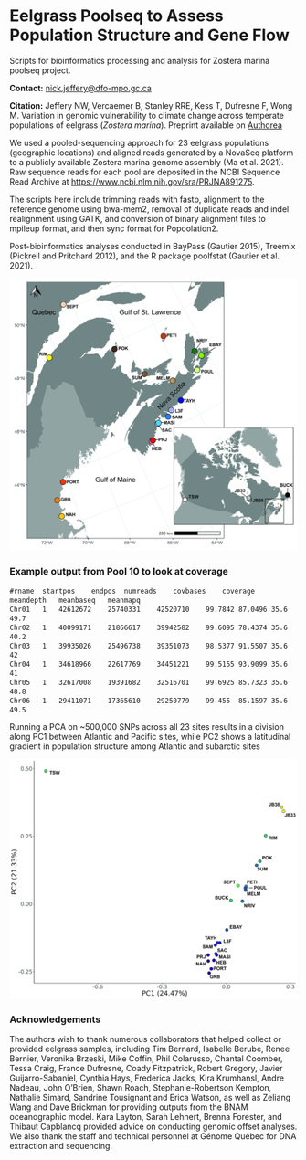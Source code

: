 # Eelgrass Poolseq to Assess Population Structure and Gene Flow
Scripts for bioinformatics processing and analysis for Zostera marina poolseq project. 

__Contact:__      nick.jeffery@dfo-mpo.gc.ca

__Citation:__       Jeffery NW, Vercaemer B, Stanley RRE, Kess T, Dufresne F, Wong M. Variation in genomic vulnerability to climate change across temperate populations of eelgrass                     (_Zostera marina_). Preprint available on [Authorea](https://www.authorea.com/users/572850/articles/617513-variation-in-genomic-vulnerability-to-climate-change-across-temperate-populations-of-eelgrass-zostera-marina)


We used a pooled-sequencing approach for 23 eelgrass populations (geographic locations) and aligned reads generated by a NovaSeq platform to a publicly available Zostera marina genome assembly (Ma et al. 2021).  
Raw sequence reads for each pool are deposited in the NCBI Sequence Read Archive at https://www.ncbi.nlm.nih.gov/sra/PRJNA891275.


The scripts here include trimming reads with fastp, alignment to the reference genome using bwa-mem2, removal of duplicate reads and indel realignment using GATK, and conversion of binary alignment files to mpileup format, and then sync format for Popoolation2. 

Post-bioinformatics analyses conducted in BayPass (Gautier 2015), Treemix (Pickrell and Pritchard 2012), and the R package poolfstat (Gautier et al. 2021). 

![Sample sites](https://github.com/NickJeff13/Eelgrass_Poolseq/blob/main/Figures/SubmissionFigures/Figure1_tonal-01.jpg)

### Example output from Pool 10 to look at coverage
```
#rname	startpos	endpos	numreads	covbases	coverage	meandepth	meanbaseq	meanmapq
Chr01	1	42612672	25740331	42520710	99.7842	87.0496	35.6	49.7
Chr02	1	40099171	21866617	39942582	99.6095	78.4374	35.6	40.2
Chr03	1	39935026	25496738	39351073	98.5377	91.5507	35.6	42
Chr04	1	34618966	22617769	34451221	99.5155	93.9099	35.6	41
Chr05	1	32617008	19391682	32516701	99.6925	85.7323	35.6	48.8
Chr06	1	29411071	17365610	29250779	99.455	85.1597	35.6	49.5

```

Running a PCA on ~500,000 SNPs across all 23 sites results in a division along PC1 between Atlantic and Pacific sites, while PC2 shows a latitudinal gradient in population structure among Atlantic and subarctic sites

![Principal Components Analysis of Allele Frequencies](https://github.com/NickJeff13/Eelgrass_Poolseq/blob/main/Figures/SubmissionFigures/PCAs/PCA%20-%20all%20labeled-01.jpg)


### Acknowledgements  
The authors wish to thank numerous collaborators that helped collect or provided eelgrass samples, including Tim Bernard, Isabelle Berube, Renee Bernier, Veronika Brzeski, Mike Coffin, Phil Colarusso, Chantal Coomber, Tessa Craig, France Dufresne, Coady Fitzpatrick, Robert Gregory, Javier Guijarro-Sabaniel, Cynthia Hays, Frederica Jacks, Kira Krumhansl, Andre Nadeau, John O’Brien, Shawn Roach, Stephanie-Robertson Kempton, Nathalie Simard, Sandrine Tousignant and Erica Watson, as well as Zeliang Wang and Dave Brickman for providing outputs from the BNAM oceanographic model. Kara Layton, Sarah Lehnert, Brenna Forester, and Thibaut Capblancq provided advice on conducting genomic offset analyses. We also thank the staff and technical personnel at Génome Québec for DNA extraction and sequencing. 
